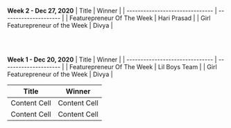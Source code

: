 **Week 2  - Dec 27, 2020**
| Title                           | Winner                |
| ------------------------------- | --------------------- |
| Featurepreneur Of The Week      | Hari Prasad           |
| Girl Featurepreneur of the Week | Divya                 |


<br>
<br>

**Week 1  - Dec 20, 2020**
| Title                           | Winner                |
| ------------------------------- | --------------------- |
| Featurepreneur Of The Week      | Lil Boys Team         |
| Girl Featurepreneur of the Week | Divya                 |

| Title         | Winner        |
| ------------- | ------------- |
| Content Cell  | Content Cell  |
| Content Cell  | Content Cell  |
